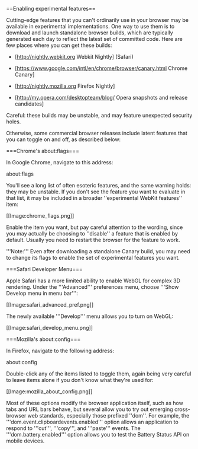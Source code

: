 ==Enabling experimental features==

Cutting-edge features that you can't ordinarily use in your browser
may be available in experimental implementations.  One way to use them
is to download and launch standalone browser builds, which are
typically generated each day to reflect the latest set of committed
code.  Here are few places where you can get these builds:

* [http://nightly.webkit.org Webkit Nightly] (Safari)

* [https://www.google.com/intl/en/chrome/browser/canary.html Chrome Canary]

* [http://nightly.mozilla.org Firefox Nightly]

* [http://my.opera.com/desktopteam/blog/ Opera snapshots and release candidates]

Careful: these builds may be unstable, and may feature unexpected
security holes.

Otherwise, some commercial browser releases include latent features
that you can toggle on and off, as described below:

===Chrome's about:flags===

In Google Chrome, navigate to this address:

 about:flags

You'll see a long list of often esoteric features, and the same warning
holds: they may be unstable. If you don't see
the feature you want to evaluate in that list, it may be included in a
broader ''experimental WebKit features'' item:

[[Image:chrome_flags.png]]

Enable the item you want, but pay careful attention to the wording,
since you may actually be choosing to ''disable'' a feature that is
enabled by default.  Usually you need to restart the browser for the
feature to work.

'''Note:''' Even after downloading a standalone Canary build, you may
need to change its flags to enable the set of experimental features
you want.

===Safari Developer Menu===

Apple Safari has a more limited ability to enable WebGL for complex 3D
rendering. Under the '''Advanced''' preferences menu, choose '''Show
Develop menu in menu bar''':

[[Image:safari_advanced_pref.png]]

The newly available '''Develop''' menu allows you to turn on WebGL:

[[Image:safari_develop_menu.png]]

===Mozilla's about:config===

In Firefox, navigate to the following address:

 about:config

Double-click any of the items listed to toggle them, again being very
careful to leave items alone if you don't know what they're used for:

[[Image:mozilla_about_config.png]]

Most of these options modify the browser application itself, such as
how tabs and URL bars behave, but several allow you to try out
emerging cross-browser web standards, especially those prefixed
''dom''. For example, the '''dom.event.clipboardevents.enabled'''
option allows an application to respond to '''cut''', '''copy''', and
'''paste''' events.  The '''dom.battery.enabled''' option allows you
to test the Battery Status API on mobile devices.
